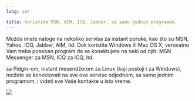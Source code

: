 ```yaml
---
lang: ser

title: Koristite MSN, AIM, ICQ, Jabber, sa samo jednim programom.
---
```


Možda imate naloge na nekoliko servisa za instant poruke, kao što su
MSN, Yahoo, ICQ, Jabber, AIM, itd. Dok koristite Windows ili Mac OS X, 
verovatno Vam treba poseban program da se konektujete na neki od njih: MSN 
Messenger za MSN, ICQ za ICQ, itd.

sa Pidgin-om, instant mesendžerom za Linux (koji postoji i za 
Windows), možete se konektovati na sve ove servise odjednom, sa samo 
jednim programom, i videti sve Vaše kontakte u isto vreme.

<img src="Images/gaim_im_services.png" />




